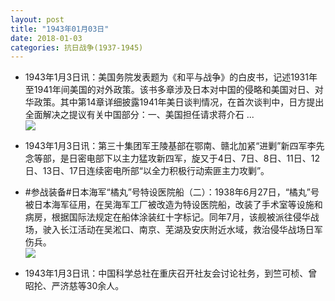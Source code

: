 ```yaml
---
layout: post
title: "1943年01月03日"
date: 2018-01-03
categories: 抗日战争(1937-1945)
---
```


<meta name="referrer" content="no-referrer" />

- 1943年1月3日讯：美国务院发表题为《和平与战争》的白皮书，记述1931年至1941年间美国的对外政策。该书多章涉及日本对中国的侵略和美国对日、对华政策。其中第14章详细披露1941年美日谈判情况，在首次谈判中，日方提出全面解决之提议有关中国部分：一、美国担任请求蒋介石 ... <br/><img src="https://wx3.sinaimg.cn/large/aca367d8ly1fn3opy1lvdj20c80cwq34.jpg" />

- 1943年1月3日讯：第三十集团军王陵基部在鄂南、赣北加紧“进剿”新四军李先念等部，是日密电部下以主力猛攻新四军，旋又于4日、7日、8日、11日、12日、13日、17日连续密电所部“以全力积极行动索匪主力攻剿”。 

- #参战装备#日本海军“橘丸”号特设医院船（二）：1938年6月27日，“橘丸”号被日本海军征用，在吴海军工厂被改造为特设医院船，改装了手术室等设施和病房，根据国际法规定在船体涂装红十字标记。同年7月，该舰被派往侵华战场，驶入长江活动在吴淞口、南京、芜湖及安庆附近水域，救治侵华战场日军伤兵。 <br/><img src="https://wx3.sinaimg.cn/large/aca367d8ly1fn36tq0td5j20m80dfdhy.jpg" />

- 1943年1月3日讯：中国科学总社在重庆召开社友会讨论社务，到竺可桢、曾昭抡、严济慈等30余人。 

